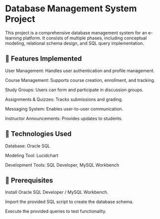 # Database Management System Project

This project is a comprehensive database management system for an e-learning platform. It consists of multiple phases, including conceptual modeling, relational schema design, and SQL query implementation.

## 🔹 Features Implemented

User Management: Handles user authentication and profile management.

Course Management: Supports course creation, enrollment, and tracking.

Study Groups: Users can form and participate in discussion groups.

Assignments & Quizzes: Tracks submissions and grading.

Messaging System: Enables user-to-user communication.

Instructor Announcements: Provides updates to students.

## 🔹 Technologies Used

Database: Oracle SQL

Modeling Tool: Lucidchart

Development Tools: SQL Developer, MySQL Workbench


## 🔹 Prerequisites

Install Oracle SQL Developer / MySQL Workbench.

Import the provided SQL script to create the database schema.

Execute the provided queries to test functionality.


